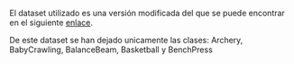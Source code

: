 El dataset utilizado es una versión modificada del que se puede encontrar en el siguiente [enlace](https://huggingface.co/datasets/aisuko/ucf101-subset).

De este dataset se han dejado unicamente las clases: Archery, BabyCrawling, BalanceBeam, Basketball y BenchPress
